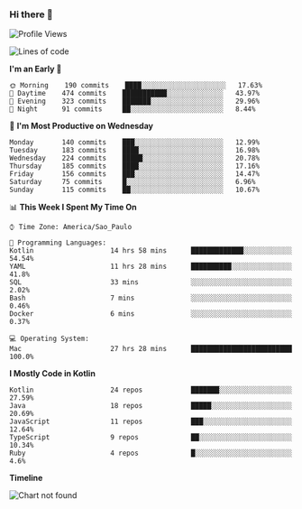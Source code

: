 ### Hi there 👋

<!--
**fernandonogueira/fernandonogueira** is a ✨ _special_ ✨ repository because its `README.md` (this file) appears on your GitHub profile.

Here are some ideas to get you started:

- 🔭 I’m currently working on ...
- 🌱 I’m currently learning ...
- 👯 I’m looking to collaborate on ...
- 🤔 I’m looking for help with ...
- 💬 Ask me about ...
- 📫 How to reach me: ...
- 😄 Pronouns: ...
- ⚡ Fun fact: ...
-->

<!--START_SECTION:waka-->
![Profile Views](http://img.shields.io/badge/Profile%20Views-1-blue)

![Lines of code](https://img.shields.io/badge/From%20Hello%20World%20I%27ve%20Written-504459%20lines%20of%20code-blue)

**I'm an Early 🐤** 

```text
🌞 Morning    190 commits    ████░░░░░░░░░░░░░░░░░░░░░   17.63% 
🌆 Daytime    474 commits    ███████████░░░░░░░░░░░░░░   43.97% 
🌃 Evening    323 commits    ███████░░░░░░░░░░░░░░░░░░   29.96% 
🌙 Night      91 commits     ██░░░░░░░░░░░░░░░░░░░░░░░   8.44%

```
📅 **I'm Most Productive on Wednesday** 

```text
Monday       140 commits    ███░░░░░░░░░░░░░░░░░░░░░░   12.99% 
Tuesday      183 commits    ████░░░░░░░░░░░░░░░░░░░░░   16.98% 
Wednesday    224 commits    █████░░░░░░░░░░░░░░░░░░░░   20.78% 
Thursday     185 commits    ████░░░░░░░░░░░░░░░░░░░░░   17.16% 
Friday       156 commits    ███░░░░░░░░░░░░░░░░░░░░░░   14.47% 
Saturday     75 commits     █░░░░░░░░░░░░░░░░░░░░░░░░   6.96% 
Sunday       115 commits    ██░░░░░░░░░░░░░░░░░░░░░░░   10.67%

```


📊 **This Week I Spent My Time On** 

```text
⌚︎ Time Zone: America/Sao_Paulo

💬 Programming Languages: 
Kotlin                   14 hrs 58 mins      █████████████░░░░░░░░░░░░   54.54% 
YAML                     11 hrs 28 mins      ██████████░░░░░░░░░░░░░░░   41.8% 
SQL                      33 mins             ░░░░░░░░░░░░░░░░░░░░░░░░░   2.02% 
Bash                     7 mins              ░░░░░░░░░░░░░░░░░░░░░░░░░   0.46% 
Docker                   6 mins              ░░░░░░░░░░░░░░░░░░░░░░░░░   0.37%

💻 Operating System: 
Mac                      27 hrs 28 mins      █████████████████████████   100.0%

```

**I Mostly Code in Kotlin** 

```text
Kotlin                   24 repos            ███████░░░░░░░░░░░░░░░░░░   27.59% 
Java                     18 repos            █████░░░░░░░░░░░░░░░░░░░░   20.69% 
JavaScript               11 repos            ███░░░░░░░░░░░░░░░░░░░░░░   12.64% 
TypeScript               9 repos             ██░░░░░░░░░░░░░░░░░░░░░░░   10.34% 
Ruby                     4 repos             █░░░░░░░░░░░░░░░░░░░░░░░░   4.6%

```


**Timeline**

![Chart not found](https://raw.githubusercontent.com/fernandonogueira/fernandonogueira/master/charts/bar_graph.png) 


<!--END_SECTION:waka-->
